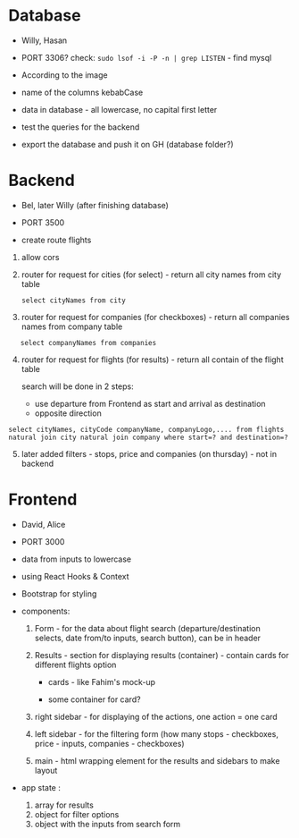 # Database

- Willy, Hasan

- PORT 3306? check:
  `sudo lsof -i -P -n | grep LISTEN` - find mysql

- According to the image

- name of the columns kebabCase

- data in database - all lowercase, no capital first letter

- test the queries for the backend

- export the database and push it on GH (database folder?)

# Backend

- Bel, later Willy (after finishing database)

- PORT 3500

- create route flights

1. allow cors

2. router for request for cities (for select) - return all city names from city table

   ```
   select cityNames from city
   ```

3. router for request for companies (for checkboxes) - return all companies names from company table

```
   select companyNames from companies
```

4. router for request for flights (for results) - return all contain of the flight table

   search will be done in 2 steps:

   - use departure from Frontend as start and arrival as destination
   - opposite direction

```
select cityNames, cityCode companyName, companyLogo,.... from flights natural join city natural join company where start=? and destination=?
```

5. later added filters - stops, price and companies (on thursday) - not in backend

# Frontend

- David, Alice

- PORT 3000

- data from inputs to lowercase

- using React Hooks & Context

- Bootstrap for styling

- components:

  1. Form - for the data about flight search (departure/destination selects, date from/to inputs, search button), can be in header

  2. Results - section for displaying results (container) - contain cards for different flights option

     - cards - like Fahim's mock-up

     - some container for card?

  3. right sidebar - for displaying of the actions, one action = one card
  4. left sidebar - for the filtering form (how many stops - checkboxes, price - inputs, companies - checkboxes)

  5. main - html wrapping element for the results and sidebars to make layout

- app state :

  1. array for results
  2. object for filter options
  3. object with the inputs from search form
